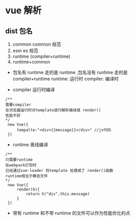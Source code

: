 # vue 解析

## dist 包名

1. common common 规范
2. esm es 规范
3. runtime (compiler+runtime)
4. runtime+common

- 包名有 runtime 走的是 runtime ,包名没有 runtime 走的是 compiler+runtime
  runtime: 运行时
  compiler: 编译时

- compiler 运行时编译

```javascirpt
/**
需要compiler
在浏览器运行时对template进行解析编译成 render()
性能不好
*/
 new Vue({
     tempalte:"<div>{{message}}</div>" //js代码
 })
```

- runtime 离线编译

```javascirpt
/**
只需要runtime
在webpack打包时
已经通过vue-loader 将template 处理成了 render()函数
runtime相当于静态文件
*/
 new Vue({
     render(h){
         return h("div",this.message)
     }
 })
```

- 带有 runtime 和不带 runtime 的文件可以作为性能优化的点

